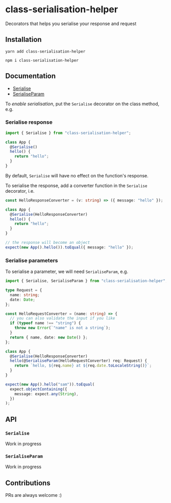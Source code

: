 # class-serialisation-helper

Decorators that helps you serialise your response and request

## Installation

```
yarn add class-serialisation-helper
```

```
npm i class-serialisation-helper
```

## Documentation

- [Serialise](#Serialise)
- [SerialiseParam](#SerialiseParam)

To _enable serialisation_, put the `Serialise` decorator on the class method, e.g.

### Serialise response

```typescript
import { Serialise } from "class-serialisation-helper";

class App {
  @Serialise()
  hello() {
    return "hello";
  }
}
```

By default, `Serialise` will have no effect on the function's response.

To serialise the response, add a converter function in the `Serialise` decorator, i.e.

```typescript
const HelloResponseConverter = (v: string) => ({ message: "hello" });

class App {
  @Serialise(HelloResponseConverter)
  hello() {
    return "hello";
  }
}

// the response will become an object
expect(new App().hello()).toEqual({ message: "hello" });
```

### Serialise parameters

To serialise a parameter, we will need `SerialiseParam`, e.g.

```typescript
import { Serialise, SerialiseParam } from "class-serialisation-helper";

type Request = {
  name: string;
  date: Date;
};

const HelloRequestConverter = (name: string) => {
  // you can also validate the input if you like
  if (typeof name !== "string") {
    throw new Error(`"name" is not a string`);
  }
  return { name, date: new Date() };
};

class App {
  @Serialise(HelloResponseConverter)
  hello(@SerialiseParam(HelloRequestConverter) req: Request) {
    return `hello, ${req.name} at ${req.date.toLocaleString()}`;
  }
}

expect(new App().hello("sam")).toEqual(
  expect.objectContaining({
    message: expect.any(String),
  })
);
```

## API

### `Serialise`

Work in progress

### `SerialiseParam`

Work in progress

## Contributions

PRs are always welcome :)
